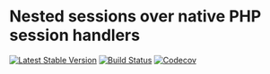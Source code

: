 # Nested sessions over native PHP session handlers
[![Latest Stable Version](https://poser.pugx.org/spiral/session/version)](https://packagist.org/packages/spiral/session)
[![Build Status](https://travis-ci.org/spiral/session.svg?branch=master)](https://travis-ci.org/spiral/session)
[![Codecov](https://codecov.io/gh/spiral/session/branch/master/graph/badge.svg)](https://codecov.io/gh/spiral/session/)
